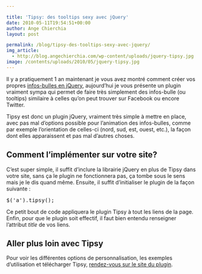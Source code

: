 ```yaml
---

title: 'Tipsy: des tooltips sexy avec jQuery'
date: 2010-05-11T19:54:51+00:00
author: Ange Chierchia
layout: post

permalink: /blog/tipsy-des-tooltips-sexy-avec-jquery/
img_article:
  - http://blog.angechierchia.com/wp-content/uploads/jquery-tipsy.jpg
image: /contents/uploads/2010/05/jquery-tipsy.jpg
---
```

Il y a pratiquement 1 an maintenant je vous avez montré comment créer vos propres [infos-bulles en jQuery](http://chierchia.fr/ajax-javascript/creer-des-info-bulles-attractives-avec-jquery/ "Créer des info-bulles attractives avec jQuery"), aujourd&rsquo;hui je vous présente un plugin vraiment sympa qui permet de faire très simplement des infos-bulle (ou tooltips) similaire à celles qu&rsquo;on peut trouver sur Facebook ou encore Twitter.<!--more-->

Tipsy est donc un plugin jQuery, vraiment très simple à mettre en place, avec pas mal d&rsquo;options possible pour l&rsquo;animation des infos-bulles, comme par exemple l&rsquo;orientation de celles-ci (nord, sud, est, ouest, etc.), la façon dont elles apparaissent et pas mal d&rsquo;autres choses.

## Comment l&rsquo;implémenter sur votre site?

C&rsquo;est super simple, il suffit d&rsquo;inclure la librairie jQuery en plus de Tipsy dans votre site, sans ça le plugin ne fonctionnera pas, ça tombe sous le sens mais je le dis quand même. Ensuite, il suffit d&rsquo;initialiser le plugin de la façon suivante :

<pre class="brush:js">$('a').tipsy();</pre>

Ce petit bout de code appliquera le plugin Tipsy à tout les liens de la page. Enfin, pour que le plugin soit effectif, il faut bien entendu renseigner l&rsquo;attribut _title_ de vos liens.

## Aller plus loin avec Tipsy

Pour voir les différentes options de personnalisation, les exemples d&rsquo;utilisation et télécharger Tipsy, <a title="Facebook-style tooltip plugin for jQuery" href="http://onehackoranother.com/projects/jquery/tipsy/" target="_blank">rendez-vous sur le site du plugin</a>.